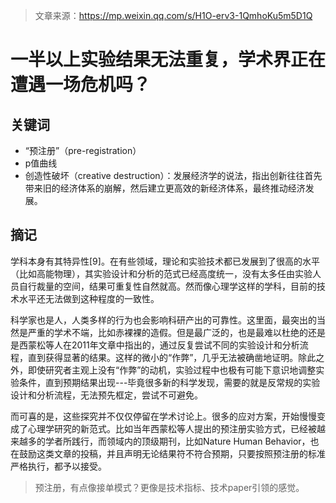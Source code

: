 > 文章来源：https://mp.weixin.qq.com/s/H1O-erv3-1QmhoKu5m5D1Q

# 一半以上实验结果无法重复，学术界正在遭遇一场危机吗？

## 关键词

- “预注册”（pre-registration）
- p值曲线
- 创造性破坏（creative destruction）：发展经济学的说法，指出创新往往首先带来旧的经济体系的崩解，然后建立更高效的新经济体系，最终推动经济发展。



## 摘记

学科本身有其特异性[9]。在有些领域，理论和实验技术都已发展到了很高的水平（比如高能物理），其实验设计和分析的范式已经高度统一，没有太多任由实验人员自行裁量的空间，结果可重复性自然就高。然而像心理学这样的学科，目前的技术水平还无法做到这种程度的一致性。

科学家也是人，人类多样的行为也会影响科研产出的可靠性。这里面，最突出的当然是严重的学术不端，比如赤裸裸的造假。但是最广泛的，也是最难以杜绝的还是是西蒙松等人在2011年文章中指出的，通过反复尝试不同的实验设计和分析流程，直到获得显著的结果。这样的微小的“作弊”，几乎无法被确凿地证明。除此之外，即使研究者主观上没有“作弊”的动机，实验过程中也极有可能下意识地调整实验条件，直到预期结果出现---毕竟很多新的科学发现，需要的就是反常规的实验设计和分析流程，无法预先框定，尝试不可避免。

而可喜的是，这些探究并不仅仅停留在学术讨论上。很多的应对方案，开始慢慢变成了心理学研究的新范式。比如当年西蒙松等人提出的预注册实验方式，已经被越来越多的学者所践行，而领域内的顶级期刊，比如Nature Human Behavior，也在鼓励这类文章的投稿，并且声明无论结果符不符合预期，只要按照预注册的标准严格执行，都予以接受。

> 预注册，有点像接单模式？更像是技术指标、技术paper引领的感觉。